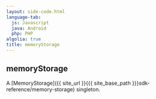 ```yaml
---
layout: side-code.html
language-tab:
  js: Javascript
  java: Android
  php: PHP
algolia: true
title: memoryStorage
---
```


## memoryStorage

A [MemoryStorage]({{ site_url }}{{{ site_base_path }}}sdk-reference/memory-storage) singleton.
